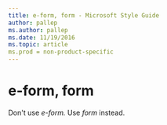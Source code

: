 ```yaml
---
title: e-form, form - Microsoft Style Guide
author: pallep
ms.author: pallep
ms.date: 11/19/2016
ms.topic: article
ms.prod = non-product-specific
---
```


# e-form, form

Don't use *e-form.* Use *form* instead. 
